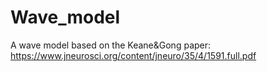 # Wave_model
A wave model based on the Keane&amp;Gong paper: https://www.jneurosci.org/content/jneuro/35/4/1591.full.pdf
